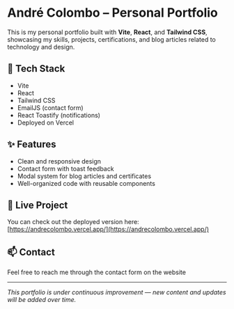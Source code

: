 # André Colombo – Personal Portfolio

This is my personal portfolio built with **Vite**, **React**, and **Tailwind CSS**, showcasing my skills, projects, certifications, and blog articles related to technology and design.

## 🚀 Tech Stack

- Vite
- React
- Tailwind CSS
- EmailJS (contact form)
- React Toastify (notifications)
- Deployed on Vercel

## ✨ Features

- Clean and responsive design
- Contact form with toast feedback
- Modal system for blog articles and certificates
- Well-organized code with reusable components

## 🔗 Live Project

You can check out the deployed version here:  
[https://andrecolombo.vercel.app/](https://andrecolombo.vercel.app/)

## 📫 Contact

Feel free to reach me through the contact form on the website

---

_This portfolio is under continuous improvement — new content and updates will be added over time._
